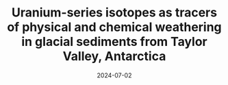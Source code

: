 ---
title: "Uranium-series isotopes as tracers of physical and chemical weathering in glacial sediments from Taylor Valley, Antarctica"
collection: publications
permalink: /publications/tvcomm24
excerpt: 'Uranium series isotopes are sensitive tracers of both chemical and physical weathering. We report U-series data from fine-grained sediments form Taylor Valley, Antarctica that were deposited over the course of the last million years. Using novel numerical techniques we interpret the coupled chemical-physical weathering histories and show that Taylor Glacier has been eroding into Taylor Valley over the course of the Pleistocene.'
authors: '<b>G.H. Edwards</b>, G.G. Piccione, T. Blackburn, S. Tulaczyk'
date: 2024-07-02
year: 'in review'
venue: 'Chemical Geology'
preprinturl: 'https://doi.org/10.31223/X5B991'
codeurl: 'https://github.com/grahamedwards/ComminWeath.jl'
dataurl: 'https://doi.org/10.15784/601806'
---